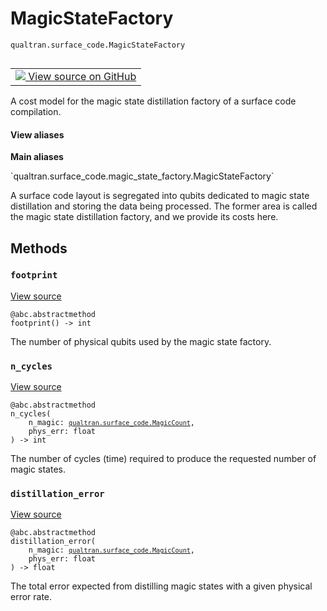 # MagicStateFactory
`qualtran.surface_code.MagicStateFactory`


<table class="tfo-notebook-buttons tfo-api nocontent" align="left">
<td>
  <a target="_blank" href="https://github.com/quantumlib/Qualtran/blob/main/qualtran/surface_code/magic_state_factory.py#L20-L38">
    <img src="https://www.tensorflow.org/images/GitHub-Mark-32px.png" />
    View source on GitHub
  </a>
</td>
</table>



A cost model for the magic state distillation factory of a surface code compilation.

<section class="expandable">
  <h4 class="showalways">View aliases</h4>
  <p>
<b>Main aliases</b>
<p>`qualtran.surface_code.magic_state_factory.MagicStateFactory`</p>
</p>
</section>

<!-- Placeholder for "Used in" -->

A surface code layout is segregated into qubits dedicated to magic state distillation
and storing the data being processed. The former area is called the magic state distillation
factory, and we provide its costs here.

## Methods

<h3 id="footprint"><code>footprint</code></h3>

<a target="_blank" class="external" href="https://github.com/quantumlib/Qualtran/blob/main/qualtran/surface_code/magic_state_factory.py#L28-L30">View source</a>

<pre class="devsite-click-to-copy prettyprint lang-py tfo-signature-link">
<code>@abc.abstractmethod</code>
<code>footprint() -> int
</code></pre>

The number of physical qubits used by the magic state factory.


<h3 id="n_cycles"><code>n_cycles</code></h3>

<a target="_blank" class="external" href="https://github.com/quantumlib/Qualtran/blob/main/qualtran/surface_code/magic_state_factory.py#L32-L34">View source</a>

<pre class="devsite-click-to-copy prettyprint lang-py tfo-signature-link">
<code>@abc.abstractmethod</code>
<code>n_cycles(
    n_magic: <a href="../../qualtran/surface_code/MagicCount.html"><code>qualtran.surface_code.MagicCount</code></a>,
    phys_err: float
) -> int
</code></pre>

The number of cycles (time) required to produce the requested number of magic states.


<h3 id="distillation_error"><code>distillation_error</code></h3>

<a target="_blank" class="external" href="https://github.com/quantumlib/Qualtran/blob/main/qualtran/surface_code/magic_state_factory.py#L36-L38">View source</a>

<pre class="devsite-click-to-copy prettyprint lang-py tfo-signature-link">
<code>@abc.abstractmethod</code>
<code>distillation_error(
    n_magic: <a href="../../qualtran/surface_code/MagicCount.html"><code>qualtran.surface_code.MagicCount</code></a>,
    phys_err: float
) -> float
</code></pre>

The total error expected from distilling magic states with a given physical error rate.




